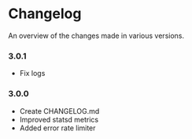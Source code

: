 # Changelog

An overview of the changes made in various versions.

### 3.0.1
  - Fix logs

### 3.0.0
  - Create CHANGELOG.md
  - Improved statsd metrics
  - Added error rate limiter
